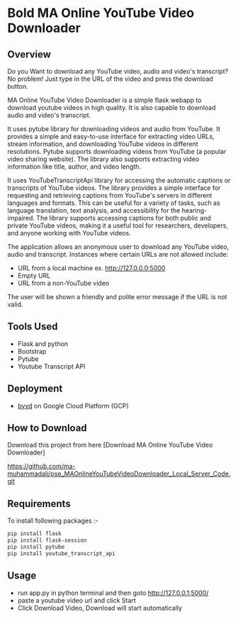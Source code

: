 # Bold MA Online YouTube Video Downloader

## Overview
Do you Want to download any YouTube video, audio and video's transcript? No problem! Just type in the URL of the video and press the download button.

MA Online YouTube Video Downloader is a simple flask webapp to download youtube videos in high quality. It is also capable to download audio and video's transcript.

It uses pytube library for downloading videos and audio from YouTube.
It provides a simple and easy-to-use interface for extracting video URLs, stream information, and downloading YouTube videos in different resolutions. 
Pytube supports downloading videos from YouTube (a popular video sharing website). 
The library also supports extracting video information like title, author, and video length.


It uses YouTubeTranscriptApi library for accessing the automatic captions or transcripts of YouTube videos. 
The library provides a simple interface for requesting and retrieving captions from YouTube's servers in different languages and formats.
This can be useful for a variety of tasks, such as language translation, text analysis, and accessibility for the hearing-impaired. 
The library supports accessing captions for both public and private YouTube videos, making it a useful tool for researchers, developers, and anyone working with YouTube videos.


The application allows an anonymous user to download any YouTube video, audio and transcript. Instances where certain URLs are not allowed include:
- URL from a local machine ex. http://127.0.0.0:5000
- Empty URL
- URL from a non-YouTube video

The user will be shown a friendly and polite error message if the URL is not valid.

## Tools Used

- Flask and python
- Bootstrap
- Pytube
- Youtube Transcript API

## Deployment

- [byvd](http://maonlineyoutubevideodownloader.el.r.appspot.com/) on Google Cloud Platform (GCP)


## How to Download

Download this project from here [Download MA Online YouTube Video Downloader]

https://github.com/ma-muhammadali/pse_MAOnlineYouTubeVideoDownloader_Local_Server_Code.git

## Requirements

To install following packages :-

```bash
pip install flask
pip install flask-session
pip install pytube
pip install youtube_transcript_api
```

## Usage

* run app.py in python terminal and then goto http://127.0.0.1:5000/
* paste a youtube video url and click Start
* Click Download Video, Download will start automatically
